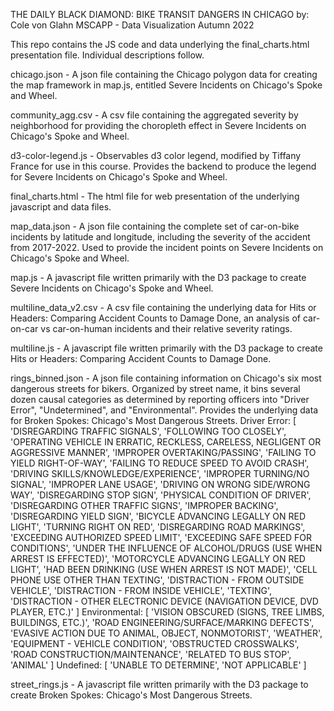 THE DAILY BLACK DIAMOND: BIKE TRANSIT DANGERS IN CHICAGO
by: Cole von Glahn
MSCAPP - Data Visualization Autumn 2022


This repo contains the JS code and data underlying the final_charts.html presentation file. Individual descriptions follow.

chicago.json - A json file containing the Chicago polygon data for creating the map framework in map.js, entitled Severe Incidents on Chicago's Spoke and Wheel.

community_agg.csv - A csv file containing the aggregated severity by neighborhood for providing the choropleth effect in Severe Incidents on Chicago's Spoke and Wheel.

d3-color-legend.js - Observables d3 color legend, modified by Tiffany France for use in this course. Provides the backend to produce the legend for Severe Incidents on Chicago's Spoke and Wheel.

final_charts.html - The html file for web presentation of the underlying javascript and data files.

map_data.json - A json file containing the complete set of car-on-bike incidents by latitude and longitude, including the severity of the accident from 2017-2022. Used to provide the incident points on Severe Incidents on Chicago's Spoke and Wheel.

map.js - A javascript file written primarily with the D3 package to create Severe Incidents on Chicago's Spoke and Wheel.

multiline_data_v2.csv - A csv file containing the underlying data for Hits or Headers: Comparing Accident Counts to Damage Done, an analysis of car-on-car vs car-on-human incidents and their relative severity ratings.

multiline.js - A javascript file written primarily with the D3 package to create Hits or Headers: Comparing Accident Counts to Damage Done.

rings_binned.json - A json file containing information on Chicago's six most dangerous streets for bikers. Organized by street name, it bins several dozen causal categories as determined by reporting officers into "Driver Error", "Undetermined", and "Environmental". Provides the underlying data for Broken Spokes: Chicago's Most Dangerous Streets.
Driver Error: [
    'DISREGARDING TRAFFIC SIGNALS',
    'FOLLOWING TOO CLOSELY',
    'OPERATING VEHICLE IN ERRATIC, RECKLESS, CARELESS, NEGLIGENT OR AGGRESSIVE MANNER',
    'IMPROPER OVERTAKING/PASSING', 
    'FAILING TO YIELD RIGHT-OF-WAY',
    'FAILING TO REDUCE SPEED TO AVOID CRASH',
    'DRIVING SKILLS/KNOWLEDGE/EXPERIENCE',
    'IMPROPER TURNING/NO SIGNAL',
    'IMPROPER LANE USAGE',
    'DRIVING ON WRONG SIDE/WRONG WAY',
    'DISREGARDING STOP SIGN',
    'PHYSICAL CONDITION OF DRIVER',
    'DISREGARDING OTHER TRAFFIC SIGNS',
    'IMPROPER BACKING',
    'DISREGARDING YIELD SIGN',
    'BICYCLE ADVANCING LEGALLY ON RED LIGHT',
    'TURNING RIGHT ON RED',
    'DISREGARDING ROAD MARKINGS',
    'EXCEEDING AUTHORIZED SPEED LIMIT',
    'EXCEEDING SAFE SPEED FOR CONDITIONS',
    'UNDER THE INFLUENCE OF ALCOHOL/DRUGS (USE WHEN ARREST IS EFFECTED)',
    'MOTORCYCLE ADVANCING LEGALLY ON RED LIGHT',
    'HAD BEEN DRINKING (USE WHEN ARREST IS NOT MADE)',
    'CELL PHONE USE OTHER THAN TEXTING',
    'DISTRACTION - FROM OUTSIDE VEHICLE',
    'DISTRACTION - FROM INSIDE VEHICLE',
    'TEXTING',
    'DISTRACTION - OTHER ELECTRONIC DEVICE (NAVIGATION DEVICE, DVD PLAYER, ETC.)'
]
Environmental: [
    'VISION OBSCURED (SIGNS, TREE LIMBS, BUILDINGS, ETC.)',
    'ROAD ENGINEERING/SURFACE/MARKING DEFECTS',
    'EVASIVE ACTION DUE TO ANIMAL, OBJECT, NONMOTORIST',
    'WEATHER',
    'EQUIPMENT - VEHICLE CONDITION',
    'OBSTRUCTED CROSSWALKS',
    'ROAD CONSTRUCTION/MAINTENANCE',
    'RELATED TO BUS STOP',
    'ANIMAL'
]
Undefined: [
    'UNABLE TO DETERMINE',
    'NOT APPLICABLE'
]

street_rings.js - A javascript file written primarily with the D3 package to create Broken Spokes: Chicago's Most Dangerous Streets.
